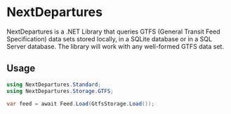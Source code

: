 # NextDepartures

NextDepartures is a .NET Library that queries GTFS (General
Transit Feed Specification) data sets stored locally, in a SQLite
database or in a SQL Server database. The library will work with
any well-formed GTFS data set.

## Usage

```csharp
using NextDepartures.Standard;
using NextDepartures.Storage.GTFS;

var feed = await Feed.Load(GtfsStorage.Load());
```